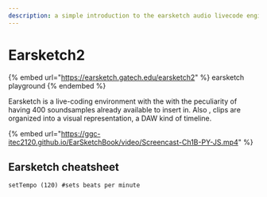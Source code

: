 ```yaml
---
description: a simple introduction to the earsketch audio livecode engine
---
```


# Earsketch2

{% embed url="https://earsketch.gatech.edu/earsketch2" %}
earsketch playground
{% endembed %}

Earsketch is a live-coding environment with the with the peculiarity of having 400 soundsamples already available to insert in. Also , clips are organized into a visual representation, a DAW kind of timeline.

{% embed url="https://ggc-itec2120.github.io/EarSketchBook/video/Screencast-Ch1B-PY-JS.mp4" %}

## Earsketch cheatsheet

```
setTempo (120) #sets beats per minute

```
